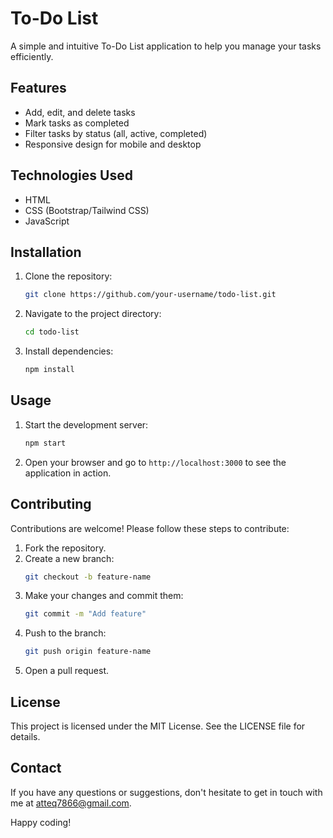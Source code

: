 # To-Do List

A simple and intuitive To-Do List application to help you manage your tasks efficiently.

## Features

- Add, edit, and delete tasks
- Mark tasks as completed
- Filter tasks by status (all, active, completed)
- Responsive design for mobile and desktop

## Technologies Used

- HTML
- CSS (Bootstrap/Tailwind CSS)
- JavaScript

## Installation

1. Clone the repository:
    ```bash
    git clone https://github.com/your-username/todo-list.git
    ```
2. Navigate to the project directory:
    ```bash
    cd todo-list
    ```
3. Install dependencies:
    ```bash
    npm install
    ```

## Usage

1. Start the development server:
    ```bash
    npm start
    ```
2. Open your browser and go to `http://localhost:3000` to see the application in action.

## Contributing

Contributions are welcome! Please follow these steps to contribute:

1. Fork the repository.
2. Create a new branch:
    ```bash
    git checkout -b feature-name
    ```
3. Make your changes and commit them:
    ```bash
    git commit -m "Add feature"
    ```
4. Push to the branch:
    ```bash
    git push origin feature-name
    ```
5. Open a pull request.

## License

This project is licensed under the MIT License. See the LICENSE file for details.

## Contact

If you have any questions or suggestions, don't hesitate to get in touch with me at atteq7866@gmail.com.


Happy coding!
 
